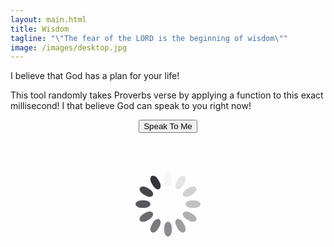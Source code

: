 ```yaml
---
layout: main.html
title: Wisdom
tagline: "\"The fear of the LORD is the beginning of wisdom\""
image: /images/desktop.jpg
---
```


I believe that God has a plan for your life!

This tool randomly takes Proverbs verse by applying a function to this exact millisecond! 
I that believe God can speak to you right now!

<p style="text-align: center">
  <button type="button" id="wisdom-btn"  class="wisdom-btn">Speak To Me</button>
</p>

<p class="loading" style="text-align: center">
  <svg class="lds-spinner" width="200px"  height="200px"  xmlns="http://www.w3.org/2000/svg" xmlns:xlink="http://www.w3.org/1999/xlink" viewBox="0 0 100 100" preserveAspectRatio="xMidYMid" style="background: none;"><g transform="rotate(0 50 50)">
    <rect x="47" y="24" rx="9.4" ry="4.8" width="6" height="12" fill="#28292f">
      <animate attributeName="opacity" values="1;0" keyTimes="0;1" dur="1s" begin="-0.9166666666666666s" repeatCount="indefinite"></animate>
    </rect>
  </g><g transform="rotate(30 50 50)">
    <rect x="47" y="24" rx="9.4" ry="4.8" width="6" height="12" fill="#28292f">
      <animate attributeName="opacity" values="1;0" keyTimes="0;1" dur="1s" begin="-0.8333333333333334s" repeatCount="indefinite"></animate>
    </rect>
  </g><g transform="rotate(60 50 50)">
    <rect x="47" y="24" rx="9.4" ry="4.8" width="6" height="12" fill="#28292f">
      <animate attributeName="opacity" values="1;0" keyTimes="0;1" dur="1s" begin="-0.75s" repeatCount="indefinite"></animate>
    </rect>
  </g><g transform="rotate(90 50 50)">
    <rect x="47" y="24" rx="9.4" ry="4.8" width="6" height="12" fill="#28292f">
      <animate attributeName="opacity" values="1;0" keyTimes="0;1" dur="1s" begin="-0.6666666666666666s" repeatCount="indefinite"></animate>
    </rect>
  </g><g transform="rotate(120 50 50)">
    <rect x="47" y="24" rx="9.4" ry="4.8" width="6" height="12" fill="#28292f">
      <animate attributeName="opacity" values="1;0" keyTimes="0;1" dur="1s" begin="-0.5833333333333334s" repeatCount="indefinite"></animate>
    </rect>
  </g><g transform="rotate(150 50 50)">
    <rect x="47" y="24" rx="9.4" ry="4.8" width="6" height="12" fill="#28292f">
      <animate attributeName="opacity" values="1;0" keyTimes="0;1" dur="1s" begin="-0.5s" repeatCount="indefinite"></animate>
    </rect>
  </g><g transform="rotate(180 50 50)">
    <rect x="47" y="24" rx="9.4" ry="4.8" width="6" height="12" fill="#28292f">
      <animate attributeName="opacity" values="1;0" keyTimes="0;1" dur="1s" begin="-0.4166666666666667s" repeatCount="indefinite"></animate>
    </rect>
  </g><g transform="rotate(210 50 50)">
    <rect x="47" y="24" rx="9.4" ry="4.8" width="6" height="12" fill="#28292f">
      <animate attributeName="opacity" values="1;0" keyTimes="0;1" dur="1s" begin="-0.3333333333333333s" repeatCount="indefinite"></animate>
    </rect>
  </g><g transform="rotate(240 50 50)">
    <rect x="47" y="24" rx="9.4" ry="4.8" width="6" height="12" fill="#28292f">
      <animate attributeName="opacity" values="1;0" keyTimes="0;1" dur="1s" begin="-0.25s" repeatCount="indefinite"></animate>
    </rect>
  </g><g transform="rotate(270 50 50)">
    <rect x="47" y="24" rx="9.4" ry="4.8" width="6" height="12" fill="#28292f">
      <animate attributeName="opacity" values="1;0" keyTimes="0;1" dur="1s" begin="-0.16666666666666666s" repeatCount="indefinite"></animate>
    </rect>
  </g><g transform="rotate(300 50 50)">
    <rect x="47" y="24" rx="9.4" ry="4.8" width="6" height="12" fill="#28292f">
      <animate attributeName="opacity" values="1;0" keyTimes="0;1" dur="1s" begin="-0.08333333333333333s" repeatCount="indefinite"></animate>
    </rect>
  </g><g transform="rotate(330 50 50)">
    <rect x="47" y="24" rx="9.4" ry="4.8" width="6" height="12" fill="#28292f">
      <animate attributeName="opacity" values="1;0" keyTimes="0;1" dur="1s" begin="0s" repeatCount="indefinite"></animate>
    </rect>
  </g></svg>
</p>

<blockquote class="manifesto"></blockquote>

<span class="ref"></span>
